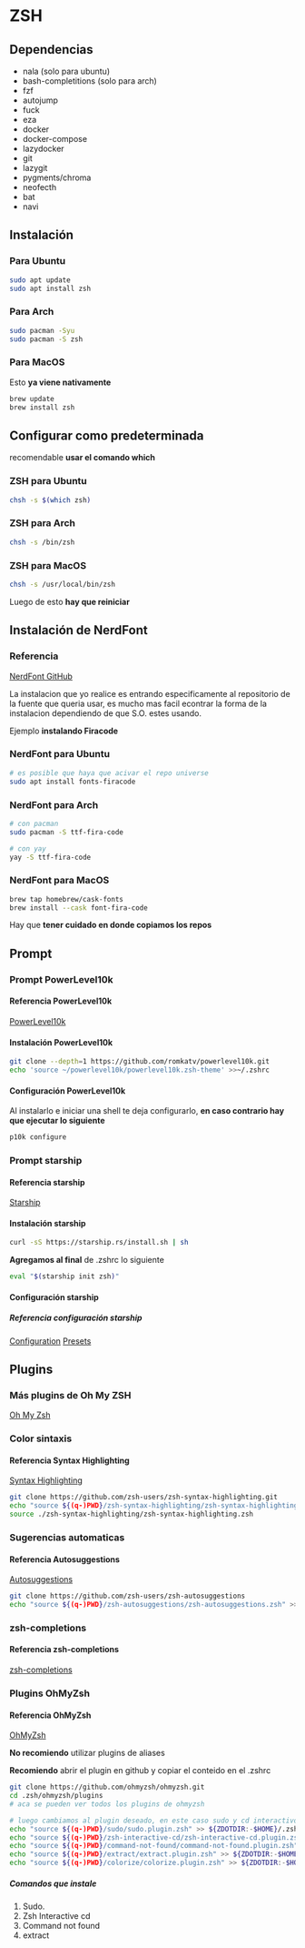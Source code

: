 # ZSH

## Dependencias

- nala (solo para ubuntu)
- bash-completitions (solo para arch)
- fzf
- autojump
- fuck
- eza
- docker
- docker-compose
- lazydocker
- git
- lazygit
- pygments/chroma
- neofecth
- bat
- navi

## Instalación

### Para Ubuntu

```bash
sudo apt update
sudo apt install zsh
```

### Para Arch

```bash
sudo pacman -Syu
sudo pacman -S zsh
```

### Para MacOS

Esto **ya viene nativamente**

```bash
brew update
brew install zsh
```

## Configurar como predeterminada

recomendable **usar el comando which**

### ZSH para Ubuntu

```bash
chsh -s $(which zsh)
```

### ZSH para Arch

```bash
chsh -s /bin/zsh
```

### ZSH para MacOS

```bash
chsh -s /usr/local/bin/zsh
```

Luego de esto **hay que reiniciar**

## Instalación de NerdFont

### Referencia

[NerdFont GitHub](https://github.com/ryanoasis/nerd-fonts#option-1-download-and-install-manually)

La instalacion que yo realice es entrando especificamente al repositorio de la fuente que queria usar, es mucho mas facil econtrar la forma de la instalacion dependiendo de que S.O. estes usando.

Ejemplo **instalando Firacode**

### NerdFont para Ubuntu

```bash
# es posible que haya que acivar el repo universe
sudo apt install fonts-firacode
```

### NerdFont para Arch

```bash
# con pacman
sudo pacman -S ttf-fira-code

# con yay
yay -S ttf-fira-code
```

### NerdFont para MacOS

```bash
brew tap homebrew/cask-fonts
brew install --cask font-fira-code
```

Hay que **tener cuidado en donde copiamos los repos**

## Prompt

### Prompt PowerLevel10k

#### Referencia PowerLevel10k

[PowerLevel10k](https://github.com/romkatv/powerlevel10k/tree/master)

#### Instalación PowerLevel10k

```bash
git clone --depth=1 https://github.com/romkatv/powerlevel10k.git
echo 'source ~/powerlevel10k/powerlevel10k.zsh-theme' >>~/.zshrc
```

#### Configuración PowerLevel10k

Al instalarlo e iniciar una shell te deja configurarlo, **en caso contrario hay que ejecutar lo siguiente**

```bash
p10k configure
```

### Prompt starship

#### Referencia starship

[Starship](https://starship.rs/)

#### Instalación starship

```bash
curl -sS https://starship.rs/install.sh | sh
```

**Agregamos al final** de .zshrc lo siguiente

```bash
eval "$(starship init zsh)"
```

#### Configuración starship

##### Referencia configuración starship

[Configuration](https://starship.rs/config/#prompt)
[Presets](https://starship.rs/presets/)

## Plugins

### Más plugins de Oh My ZSH

[Oh My Zsh](https://github.com/ohmyzsh/ohmyzsh/wiki/Plugins)

### Color sintaxis

#### Referencia Syntax Highlighting

[Syntax Highlighting](https://github.com/zsh-users/zsh-syntax-highlighting/blob/master/INSTALL.md)

```bash
git clone https://github.com/zsh-users/zsh-syntax-highlighting.git
echo "source ${(q-)PWD}/zsh-syntax-highlighting/zsh-syntax-highlighting.zsh" >> ${ZDOTDIR:-$HOME}/.zshrc
source ./zsh-syntax-highlighting/zsh-syntax-highlighting.zsh 
```

### Sugerencias automaticas

#### Referencia Autosuggestions

[Autosuggestions](https://github.com/zsh-users/zsh-autosuggestions/blob/master/INSTALL.md)

```bash
git clone https://github.com/zsh-users/zsh-autosuggestions
echo "source ${(q-)PWD}/zsh-autosuggestions/zsh-autosuggestions.zsh" >> ${ZDOTDIR:-$HOME}/.zshrc
```

### zsh-completions

#### Referencia zsh-completions

[zsh-completions](https://github.com/chitoku-k/fzf-zsh-completions)

### Plugins OhMyZsh

#### Referencia OhMyZsh

[OhMyZsh](https://github.com/ohmyzsh/ohmyzsh)

**No recomiendo** utilizar plugins de aliases

**Recomiendo** abrir el plugin en github y copiar el conteido en el .zshrc

```bash
git clone https://github.com/ohmyzsh/ohmyzsh.git 
cd .zsh/ohmyzsh/plugins
# aca se pueden ver todos los plugins de ohmyzsh

# luego cambiamos al plugin deseado, en este caso sudo y cd interactivo, hacemos esto
echo "source ${(q-)PWD}/sudo/sudo.plugin.zsh" >> ${ZDOTDIR:-$HOME}/.zshrc
echo "source ${(q-)PWD}/zsh-interactive-cd/zsh-interactive-cd.plugin.zsh" >> ${ZDOTDIR:-$HOME}/.zshrc
echo "source ${(q-)PWD}/command-not-found/command-not-found.plugin.zsh" >> ${ZDOTDIR:-$HOME}/.zshrc
echo "source ${(q-)PWD}/extract/extract.plugin.zsh" >> ${ZDOTDIR:-$HOME}/.zshrc
echo "source ${(q-)PWD}/colorize/colorize.plugin.zsh" >> ${ZDOTDIR:-$HOME}/.zshrc
```

##### Comandos que instale

1. Sudo.
2. Zsh Interactive cd
3. Command not found
4. extract
